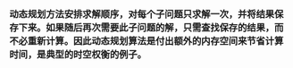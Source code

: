 ### 动态规划方法安排求解顺序，对每个子问题只求解一次，并将结果保存下来。如果随后再次需要此子问题的解，只需查找保存的结果，而不必重新计算。因此动态规划算法是付出额外的内存空间来节省计算时间，是典型的时空权衡的例子。
